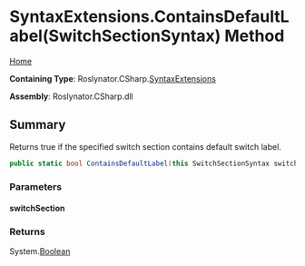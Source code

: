 <a name="_top"></a>

# SyntaxExtensions\.ContainsDefaultLabel\(SwitchSectionSyntax\) Method

[Home](../../../../README.md#_top)

**Containing Type**: Roslynator\.CSharp\.[SyntaxExtensions](../README.md#_top)

**Assembly**: Roslynator\.CSharp\.dll

## Summary

Returns true if the specified switch section contains default switch label\.

```csharp
public static bool ContainsDefaultLabel(this SwitchSectionSyntax switchSection)
```

### Parameters

#### switchSection

### Returns

System\.[Boolean](https://docs.microsoft.com/en-us/dotnet/api/system.boolean)

